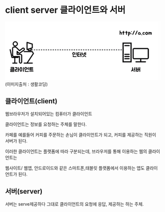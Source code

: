 # client server 클라이언트와 서버
![Alt text](../IMG/client.jpg)
(이미지출처 : 생활코딩)

## 클라이언트(client) 

웹브라우저가 설치되어있는 컴퓨터가 클라이언트

클라이언트는 정보를 요청하는 주체를 말한다. 

카페를 예를들어 커피를 주문하는 손님이 클라이언트가 되고, 커피를 제공하는 직원이 서버가 된다.

이러한 클라이언트는 플랫폼에 따라 구분되는데, 브라우저를 통해 이용하는 웹의 클라이언트는

웹사이트/ 웹앱, 안드로이드와 같은 스마트폰,태블릿 플랫폼에서 이용하는 앱도 클라이언트가 된다.

## 서버(server)

서버는 serve제공하다 그대로 클라이언트의 요청에 응답, 제공하는 하는 주체.

